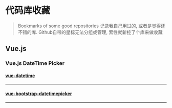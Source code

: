 # 代码库收藏
> Bookmarks of some good repositories
> 记录我自己用过的, 或者是觉得还不错的库.
> Github自带的星标无法分组或管理, 索性就新挖了个库来做收藏

## Vue.js
### Vue.js DateTime Picker

  #### [vue-datetime](https://github.com/mariomka/vue-datetime)
  ---
  #### [vue-bootstrap-datetimepicker](https://github.com/ankurk91/vue-bootstrap-datetimepicker)
  ---
